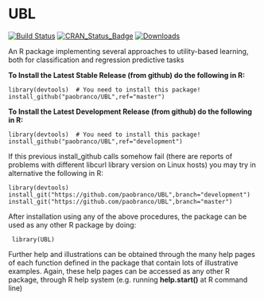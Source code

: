 # UBL
[![Build Status](https://travis-ci.org/paobranco/UBL.svg?branch=master)](https://travis-ci.org/paobranco/UBL)
[![CRAN_Status_Badge](http://www.r-pkg.org/badges/version/UBL)](https://cran.r-project.org/package=UBL)
[![Downloads](http://cranlogs.r-pkg.org/badges/UBL)](https://cran.rstudio.com/web/packages/UBL/)


An R package implementing several approaches to utility-based learning, both for classification and regression predictive tasks

**To Install the Latest Stable  Release (from github) do the following in R:**

    library(devtools)  # You need to install this package!
    install_github("paobranco/UBL",ref="master")


**To Install the Latest Development Release (from github) do the following in R:**

    library(devtools)  # You need to install this package!
    install_github("paobranco/UBL",ref="development")

If this previous install_github calls somehow fail (there are reports of problems with different libcurl library version on Linux hosts) you may try in alternative the following in R:

    library(devtools)
    install_git("https://github.com/paobranco/UBL",branch="development")
    install_git("https://github.com/paobranco/UBL",branch="master")


After installation using any of the above procedures, the package can be used as any other R package by doing:

     library(UBL)


Further help and illustrations can be obtained through the many help pages of each function defined in the package that contain lots of illustrative examples. Again, these help pages can be accessed as any other R package, through R help system (e.g. running **help.start()** at R command line)